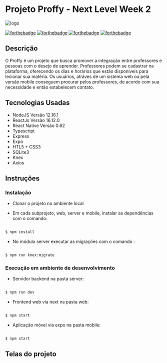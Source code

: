 # Projeto Proffy - Next Level Week 2
![logo](https://i.imgur.com/P2X8rR3.png)

[![forthebadge](https://forthebadge.com/images/badges/made-with-javascript.svg)](https://forthebadge.com)
[![forthebadge](https://forthebadge.com/images/badges/uses-html.svg)](https://forthebadge.com)
[![forthebadge](https://forthebadge.com/images/badges/uses-css.svg)](https://forthebadge.com)
[![forthebadge](https://forthebadge.com/images/badges/built-with-love.svg)](https://forthebadge.com)

## Descrição
O Proffy é um projeto que busca promover a integração entre professores e pessoas com o desejo de aprender. Professores podem se cadastrar na plataforma, oferecendo os dias e horários que estão disponíveis para lecionar sua matéria. Os usuários, atráves de um sistema web ou pela versão mobile conseguem procurar pelos professores, de acordo com sua necessidade e então estabelecem contato.

## Tecnologias Usadas
- NodeJS Versão 12.16.1 
- ReactJs Versão 16.12.0
- React Native Versão 0.62
- Typescript
- Express
- Expo
- HTL5 + CSS3
- SQLite3
- Knex
- Axios


## Instruções
### Instalação

- Clonar o projeto no ambiente local

- Em cada subprojeto, web, server e mobile, instalar as dependências com o comando:
```bash

$ npm install
```
- No módulo server executar as migrações com o comando :
```bash

$ npm run knex:migrate
```

### Execução em ambiente de desenvolvimento

- Servidor backend na pasta server:
```bash

$ npm run dev
```

- Frontend web via next na pasta web:
```bash

$ npm start
```

- Aplicação móvel via expo na pasta mobile:
```bash

$ npm start
```


## Telas do projeto
